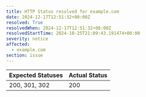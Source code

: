 ```yaml
---
title: HTTP Status resolved for example.com
date: 2024-12-17T12:51:32+00:00Z
resolved: True
resolvedWhen: 2024-12-17T12:51:32+00:00Z
resolvedStartTime: 2024-10-25T21:09:43.191474+00:00
severity: notice
affected:
  - example.com
section: issue
---
```


| Expected Statuses | Actual Status  |
|-------------------|----------------|
| 200, 301, 302 | 200 |
